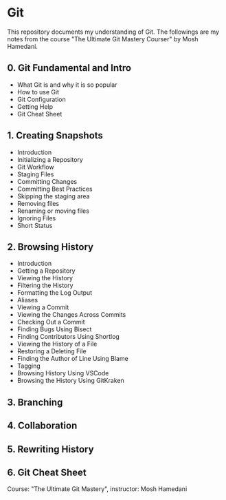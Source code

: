 # Git

This repository documents my understanding of Git. The followings are my notes from the course "The Ultimate Git Mastery Courser" by Mosh Hamedani.


## 0. Git Fundamental and Intro
- What Git is and why it is so popular
- How to use Git
- Git Configuration
- Getting Help
- Git Cheat Sheet

## 1. Creating Snapshots	
- Introduction	
- Initializing a Repository	
- Git Workflow	
- Staging Files	
- Committing Changes	
- Committing Best Practices	
- Skipping the staging area	
- Removing files	
- Renaming or moving files	
- Ignoring Files	
- Short Status	

## 2. Browsing History
- Introduction
- Getting a Repository
- Viewing the History
- Filtering the History
- Formatting the Log Output
- Aliases
- Viewing a Commit
- Viewing the Changes Across Commits
- Checking Out a Commit
- Finding Bugs Using Bisect
- Finding Contributors Using Shortlog
- Viewing the History of a File
- Restoring a Deleting File
- Finding the Author of Line Using Blame
- Tagging
- Browsing History Using VSCode
- Browsing the History Using GitKraken

## 3. Branching

## 4. Collaboration

## 5. Rewriting History


## 6. Git Cheat Sheet

Course: "The Ultimate Git Mastery", instructor: Mosh Hamedani
